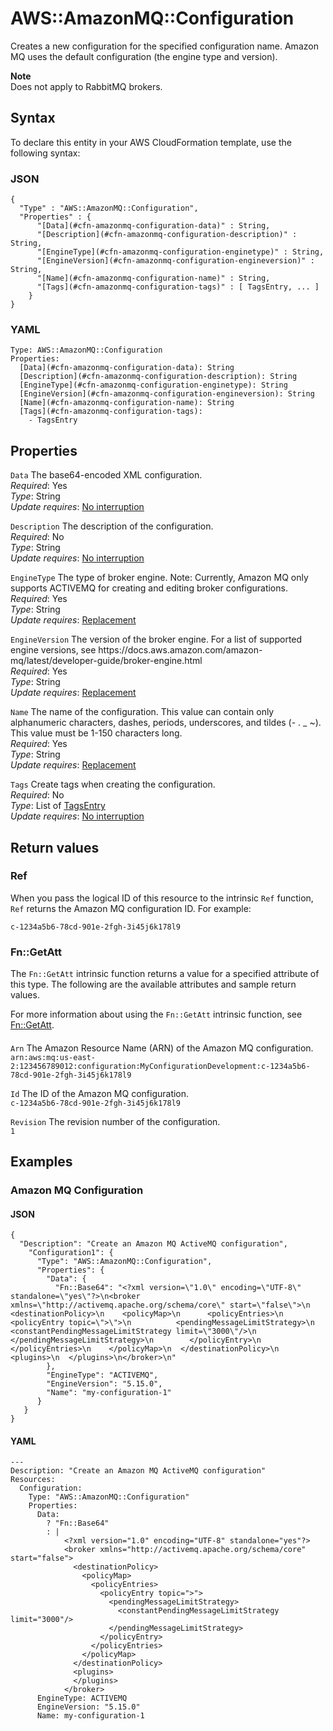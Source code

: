# AWS::AmazonMQ::Configuration<a name="aws-resource-amazonmq-configuration"></a>

Creates a new configuration for the specified configuration name\. Amazon MQ uses the default configuration \(the engine type and version\)\.

**Note**  
Does not apply to RabbitMQ brokers\.

## Syntax<a name="aws-resource-amazonmq-configuration-syntax"></a>

To declare this entity in your AWS CloudFormation template, use the following syntax:

### JSON<a name="aws-resource-amazonmq-configuration-syntax.json"></a>

```
{
  "Type" : "AWS::AmazonMQ::Configuration",
  "Properties" : {
      "[Data](#cfn-amazonmq-configuration-data)" : String,
      "[Description](#cfn-amazonmq-configuration-description)" : String,
      "[EngineType](#cfn-amazonmq-configuration-enginetype)" : String,
      "[EngineVersion](#cfn-amazonmq-configuration-engineversion)" : String,
      "[Name](#cfn-amazonmq-configuration-name)" : String,
      "[Tags](#cfn-amazonmq-configuration-tags)" : [ TagsEntry, ... ]
    }
}
```

### YAML<a name="aws-resource-amazonmq-configuration-syntax.yaml"></a>

```
Type: AWS::AmazonMQ::Configuration
Properties: 
  [Data](#cfn-amazonmq-configuration-data): String
  [Description](#cfn-amazonmq-configuration-description): String
  [EngineType](#cfn-amazonmq-configuration-enginetype): String
  [EngineVersion](#cfn-amazonmq-configuration-engineversion): String
  [Name](#cfn-amazonmq-configuration-name): String
  [Tags](#cfn-amazonmq-configuration-tags): 
    - TagsEntry
```

## Properties<a name="aws-resource-amazonmq-configuration-properties"></a>

`Data`  <a name="cfn-amazonmq-configuration-data"></a>
The base64\-encoded XML configuration\.  
*Required*: Yes  
*Type*: String  
*Update requires*: [No interruption](https://docs.aws.amazon.com/AWSCloudFormation/latest/UserGuide/using-cfn-updating-stacks-update-behaviors.html#update-no-interrupt)

`Description`  <a name="cfn-amazonmq-configuration-description"></a>
The description of the configuration\.  
*Required*: No  
*Type*: String  
*Update requires*: [No interruption](https://docs.aws.amazon.com/AWSCloudFormation/latest/UserGuide/using-cfn-updating-stacks-update-behaviors.html#update-no-interrupt)

`EngineType`  <a name="cfn-amazonmq-configuration-enginetype"></a>
The type of broker engine\. Note: Currently, Amazon MQ only supports ACTIVEMQ for creating and editing broker configurations\.  
*Required*: Yes  
*Type*: String  
*Update requires*: [Replacement](https://docs.aws.amazon.com/AWSCloudFormation/latest/UserGuide/using-cfn-updating-stacks-update-behaviors.html#update-replacement)

`EngineVersion`  <a name="cfn-amazonmq-configuration-engineversion"></a>
The version of the broker engine\. For a list of supported engine versions, see https://docs\.aws\.amazon\.com/amazon\-mq/latest/developer\-guide/broker\-engine\.html  
*Required*: Yes  
*Type*: String  
*Update requires*: [Replacement](https://docs.aws.amazon.com/AWSCloudFormation/latest/UserGuide/using-cfn-updating-stacks-update-behaviors.html#update-replacement)

`Name`  <a name="cfn-amazonmq-configuration-name"></a>
The name of the configuration\. This value can contain only alphanumeric characters, dashes, periods, underscores, and tildes \(\- \. \_ \~\)\. This value must be 1\-150 characters long\.  
*Required*: Yes  
*Type*: String  
*Update requires*: [Replacement](https://docs.aws.amazon.com/AWSCloudFormation/latest/UserGuide/using-cfn-updating-stacks-update-behaviors.html#update-replacement)

`Tags`  <a name="cfn-amazonmq-configuration-tags"></a>
Create tags when creating the configuration\.  
*Required*: No  
*Type*: List of [TagsEntry](aws-properties-amazonmq-configuration-tagsentry.md)  
*Update requires*: [No interruption](https://docs.aws.amazon.com/AWSCloudFormation/latest/UserGuide/using-cfn-updating-stacks-update-behaviors.html#update-no-interrupt)

## Return values<a name="aws-resource-amazonmq-configuration-return-values"></a>

### Ref<a name="aws-resource-amazonmq-configuration-return-values-ref"></a>

 When you pass the logical ID of this resource to the intrinsic `Ref` function, `Ref` returns the Amazon MQ configuration ID\. For example: 

 `c-1234a5b6-78cd-901e-2fgh-3i45j6k178l9` 

### Fn::GetAtt<a name="aws-resource-amazonmq-configuration-return-values-fn--getatt"></a>

The `Fn::GetAtt` intrinsic function returns a value for a specified attribute of this type\. The following are the available attributes and sample return values\.

For more information about using the `Fn::GetAtt` intrinsic function, see [Fn::GetAtt](https://docs.aws.amazon.com/AWSCloudFormation/latest/UserGuide/intrinsic-function-reference-getatt.html)\.

#### <a name="aws-resource-amazonmq-configuration-return-values-fn--getatt-fn--getatt"></a>

`Arn`  <a name="Arn-fn::getatt"></a>
The Amazon Resource Name \(ARN\) of the Amazon MQ configuration\.  
 `arn:aws:mq:us-east-2:123456789012:configuration:MyConfigurationDevelopment:c-1234a5b6-78cd-901e-2fgh-3i45j6k178l9` 

`Id`  <a name="Id-fn::getatt"></a>
The ID of the Amazon MQ configuration\.  
 `c-1234a5b6-78cd-901e-2fgh-3i45j6k178l9` 

`Revision`  <a name="Revision-fn::getatt"></a>
The revision number of the configuration\.  
 `1` 

## Examples<a name="aws-resource-amazonmq-configuration--examples"></a>

### Amazon MQ Configuration<a name="aws-resource-amazonmq-configuration--examples--Amazon_MQ_Configuration"></a>

#### JSON<a name="aws-resource-amazonmq-configuration--examples--Amazon_MQ_Configuration--json"></a>

```
{
  "Description": "Create an Amazon MQ ActiveMQ configuration",
    "Configuration1": {
      "Type": "AWS::AmazonMQ::Configuration",
      "Properties": {
        "Data": {
          "Fn::Base64": "<?xml version=\"1.0\" encoding=\"UTF-8\" standalone=\"yes\"?>\n<broker xmlns=\"http://activemq.apache.org/schema/core\" start=\"false\">\n  <destinationPolicy>\n    <policyMap>\n      <policyEntries>\n        <policyEntry topic=\">\">\n          <pendingMessageLimitStrategy>\n            <constantPendingMessageLimitStrategy limit=\"3000\"/>\n          </pendingMessageLimitStrategy>\n        </policyEntry>\n      </policyEntries>\n    </policyMap>\n  </destinationPolicy>\n  <plugins>\n  </plugins>\n</broker>\n"
        },
        "EngineType": "ACTIVEMQ",
        "EngineVersion": "5.15.0",
        "Name": "my-configuration-1"
      }
   }
}
```

#### YAML<a name="aws-resource-amazonmq-configuration--examples--Amazon_MQ_Configuration--yaml"></a>

```
--- 
Description: "Create an Amazon MQ ActiveMQ configuration"
Resources: 
  Configuration: 
    Type: "AWS::AmazonMQ::Configuration"
    Properties: 
      Data: 
        ? "Fn::Base64"
        : |
            <?xml version="1.0" encoding="UTF-8" standalone="yes"?>
            <broker xmlns="http://activemq.apache.org/schema/core" start="false">
              <destinationPolicy>
                <policyMap>
                  <policyEntries>
                    <policyEntry topic=">">
                      <pendingMessageLimitStrategy>
                        <constantPendingMessageLimitStrategy limit="3000"/>
                      </pendingMessageLimitStrategy>
                    </policyEntry>
                  </policyEntries>
                </policyMap>
              </destinationPolicy>
              <plugins>
              </plugins>
            </broker>
      EngineType: ACTIVEMQ
      EngineVersion: "5.15.0"
      Name: my-configuration-1
```